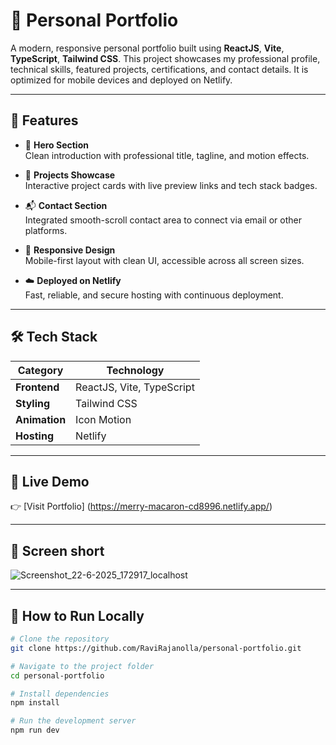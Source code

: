 # 💼 **Personal Portfolio**

A modern, responsive personal portfolio built using **ReactJS**, **Vite**, **TypeScript**, **Tailwind CSS**. This project showcases my professional profile, technical skills, featured projects, certifications, and contact details. It is optimized for mobile devices and deployed on Netlify.

---

## 🌟 **Features**

- 🚀 **Hero Section**  
  Clean introduction with professional title, tagline, and motion effects.

- 🧠 **Projects Showcase**  
  Interactive project cards with live preview links and tech stack badges.

- 📬 **Contact Section**  
  Integrated smooth-scroll contact area to connect via email or other platforms.

- 📱 **Responsive Design**  
  Mobile-first layout with clean UI, accessible across all screen sizes.


- ☁️ **Deployed on Netlify**  
  Fast, reliable, and secure hosting with continuous deployment.

---

## 🛠️ Tech Stack

| Category      | Technology                 |
|---------------|-----------------------------|
| **Frontend**  | ReactJS, Vite, TypeScript   |
| **Styling**   | Tailwind CSS                |
| **Animation** | Icon Motion               |
| **Hosting**   | Netlify                     |

---

## 🔗 **Live Demo**

👉 [Visit Portfolio] (https://merry-macaron-cd8996.netlify.app/)

---

## 📸 **Screen short**


![Screenshot_22-6-2025_172917_localhost](https://github.com/user-attachments/assets/11ca5bf9-af10-4206-b852-4b196a415ea9)


---

## 🚧 **How to Run Locally**

```bash
# Clone the repository
git clone https://github.com/RaviRajanolla/personal-portfolio.git

# Navigate to the project folder
cd personal-portfolio

# Install dependencies
npm install

# Run the development server
npm run dev

